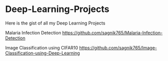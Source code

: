 # Deep-Learning-Projects
Here is the gist of all my Deep Learning Projects

Malaria Infection Detection    https://github.com/sagnik765/Malaria-Infection-Detection

Image Classification using CIFAR10    https://github.com/sagnik765/Image-Classification-using-Deep-Learning
